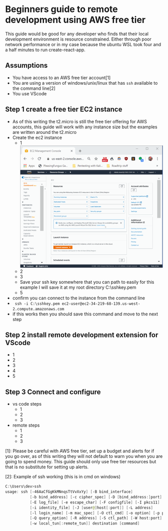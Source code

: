# Beginners guide to remote development using AWS free tier

This guide would be good for any developer who finds that their local development environment is resource constrained. Either through poor network performance or in my case because the ubuntu WSL took four and a half minutes to run create-react-app.

## Assumptions 
- You have access to an AWS free tier account[1]
- You are using a version of windows/unix/linux that has `ssh` available to the command line[2]
- You use VScode



## Step 1 create a free tier EC2 instance
- As of this writing the t2.micro is still the free tier offering for AWS accounts, this guide will work with any instance size but the examples are written around the t2.micro
- Create the ec2 instance
  - 1 ![Launch a new Instance](https://github.com/leeroywking/remoteDev/blob/master/instancecreation/insance1.gif)
  - 2
  - 3
  - Save your ssh key somewhere that you can path to easily for this example I will save it at my root directory C:\sshkey.pem
  - 5
- confirm you can connect to the instance from the command line
 - ``` ssh -i C:\sshkey.pem ec2-user@ec2-34-219-68-139.us-west-2.compute.amazonaws.com```
 - if this works then you should save this command and move to the next step

 ## Step 2 install remote development extension for VScode
- 1
- 2
- 3
- 4
- 5

 ## Step 3 Connect and configure
- vs code steps
  - 1
  - 2
  - 3
- remote steps
  - 1
  - 2
  - 3








[1]: Please be careful with AWS free tier, set up a budget and alerts for if you go over, as of this writing they will not default to warn you when you are going to spend money. This guide should only use free tier resources but that is no substitute for setting up alerts.

[2]: Example of ssh working (this is in cmd on windows)
```powershell
C:\Users\dev>ssh
usage: ssh [-46AaCfGgKkMNnqsTtVvXxYy] [-B bind_interface]
           [-b bind_address] [-c cipher_spec] [-D [bind_address:]port]
           [-E log_file] [-e escape_char] [-F configfile] [-I pkcs11]
           [-i identity_file] [-J [user@]host[:port]] [-L address]
           [-l login_name] [-m mac_spec] [-O ctl_cmd] [-o option] [-p port]
           [-Q query_option] [-R address] [-S ctl_path] [-W host:port]
           [-w local_tun[:remote_tun]] destination [command]
```